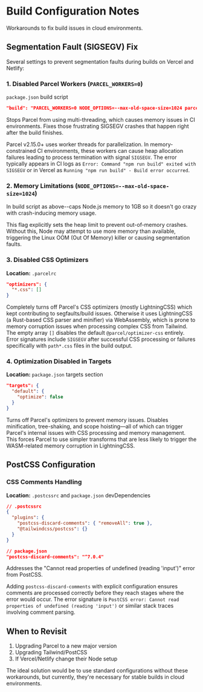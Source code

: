 # Build Configuration Notes

Workarounds to fix build issues in cloud environments.

## Segmentation Fault (SIGSEGV) Fix

Several settings to prevent segmentation faults during builds on Vercel and Netlify:

### 1. Disabled Parcel Workers (`PARCEL_WORKERS=0`)

`package.json` build script
```json
"build": "PARCEL_WORKERS=0 NODE_OPTIONS=--max-old-space-size=1024 parcel build src/index.html"
```

Stops Parcel from using multi-threading, which causes memory issues in CI environments. Fixes those frustrating SIGSEGV crashes that happen right after the build finishes.

Parcel v2.15.0+ uses worker threads for parallelization. In memory-constrained CI environments, these workers can cause heap allocation failures leading to process termination with signal `SIGSEGV`. The error typically appears in CI logs as `Error: Command "npm run build" exited with SIGSEGV` or in Vercel as `Running "npm run build" - Build error occurred`.

### 2. Memory Limitations (`NODE_OPTIONS=--max-old-space-size=1024`)

In build script as above--caps Node.js memory to 1GB so it doesn't go crazy with crash-inducing memory usage.

This flag explicitly sets the heap limit to prevent out-of-memory crashes. Without this, Node may attempt to use more memory than available, triggering the Linux OOM (Out Of Memory) killer or causing segmentation faults.

### 3. Disabled CSS Optimizers

**Location:** `.parcelrc`
```json
"optimizers": {
  "*.css": []
}
```

Completely turns off Parcel's CSS optimizers (mostly LightningCSS) which kept contributing to segfaults/build issues. Otherwise it uses LightningCSS (a Rust-based CSS parser and minifier) via WebAssembly, which is prone to memory corruption issues when processing complex CSS from Tailwind. The empty array `[]` disables the default `@parcel/optimizer-css` entirely. Error signatures include `SIGSEGV` after successful CSS processing or failures specifically with `path*.css` files in the build output.

### 4. Optimization Disabled in Targets

**Location:** `package.json` targets section
```json
"targets": {
  "default": {
    "optimize": false
  }
}
```

Turns off Parcel's optimizers to prevent memory issues. Disables minification, tree-shaking, and scope hoisting—all of which can trigger Parcel's internal issues with CSS processing and memory management. This forces Parcel to use simpler transforms that are less likely to trigger the WASM-related memory corruption in LightningCSS.

## PostCSS Configuration

### CSS Comments Handling

**Location:** `.postcssrc` and `package.json` devDependencies
```json
// .postcssrc
{
  "plugins": {
    "postcss-discard-comments": { "removeAll": true },
    "@tailwindcss/postcss": {}
  }
}

// package.json
"postcss-discard-comments": "^7.0.4"
```

Addresses the "Cannot read properties of undefined (reading 'input')" error from PostCSS. 

Adding `postcss-discard-comments` with explicit configuration ensures comments are processed correctly before they reach stages where the error would occur. The error signature is `PostCSS error: Cannot read properties of undefined (reading 'input')` or similar stack traces involving comment parsing.

## When to Revisit
1. Upgrading Parcel to a new major version
2. Upgrading Tailwind/PostCSS
3. If Vercel/Netlify change their Node setup

The ideal solution would be to use standard configurations without these workarounds, but currently, they're necessary for stable builds in cloud environments. 